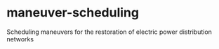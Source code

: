 # maneuver-scheduling
Scheduling maneuvers for the restoration of electric power distribution networks
